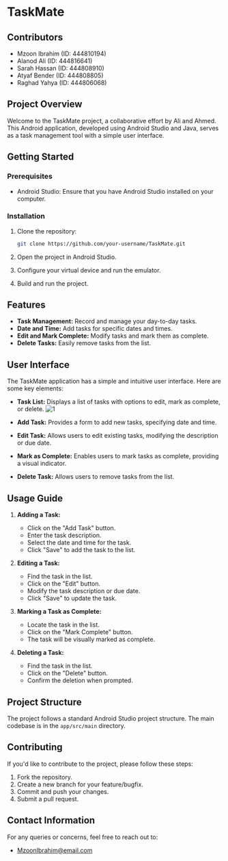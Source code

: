 # TaskMate

## Contributors
- Mzoon Ibrahim (ID: 444810194)
- Alanod Ali (ID: 444816641)
- Sarah Hassan (ID: 444808910)
- Atyaf Bender (ID: 444808805)
- Raghad Yahya (ID: 444806068)

## Project Overview

Welcome to the TaskMate project, a collaborative effort by Ali and Ahmed. This Android application, developed using Android Studio and Java, serves as a task management tool with a simple user interface.

## Getting Started

### Prerequisites
- Android Studio: Ensure that you have Android Studio installed on your computer.

### Installation

1. Clone the repository:
    ```bash
    git clone https://github.com/your-username/TaskMate.git
    ```

2. Open the project in Android Studio.

3. Configure your virtual device and run the emulator.

4. Build and run the project.

## Features

- **Task Management:** Record and manage your day-to-day tasks.
- **Date and Time:** Add tasks for specific dates and times.
- **Edit and Mark Complete:** Modify tasks and mark them as complete.
- **Delete Tasks:** Easily remove tasks from the list.

## User Interface

The TaskMate application has a simple and intuitive user interface. Here are some key elements:

- **Task List:** Displays a list of tasks with options to edit, mark as complete, or delete.
![1](https://user-images.githubusercontent.com/17312616/65086776-b1beb080-d9d0-11e9-9983-143d61ed8fdc.png)
- **Add Task:** Provides a form to add new tasks, specifying date and time.

- **Edit Task:** Allows users to edit existing tasks, modifying the description or due date.

- **Mark as Complete:** Enables users to mark tasks as complete, providing a visual indicator.

- **Delete Task:** Allows users to remove tasks from the list.

## Usage Guide

1. **Adding a Task:**
   - Click on the "Add Task" button.
   - Enter the task description.
   - Select the date and time for the task.
   - Click "Save" to add the task to the list.

2. **Editing a Task:**
   - Find the task in the list.
   - Click on the "Edit" button.
   - Modify the task description or due date.
   - Click "Save" to update the task.

3. **Marking a Task as Complete:**
   - Locate the task in the list.
   - Click on the "Mark Complete" button.
   - The task will be visually marked as complete.

4. **Deleting a Task:**
   - Find the task in the list.
   - Click on the "Delete" button.
   - Confirm the deletion when prompted.

## Project Structure

The project follows a standard Android Studio project structure. The main codebase is in the `app/src/main` directory.

## Contributing

If you'd like to contribute to the project, please follow these steps:

1. Fork the repository.
2. Create a new branch for your feature/bugfix.
3. Commit and push your changes.
4. Submit a pull request.

## Contact Information

For any queries or concerns, feel free to reach out to:

- MzoonIbrahim@email.com


